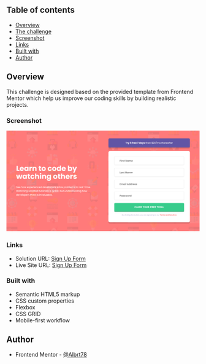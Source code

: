 ## Table of contents

-   [Overview](#overview)
-   [The challenge](#the-challenge)
-   [Screenshot](#screenshot)
-   [Links](#links)
-   [Built with](#built-with)
-   [Author](#author)

## Overview

This challenge is designed based on the provided template from Frontend Mentor which help us improve our coding skills by building realistic projects.

### Screenshot

![](./Sign_Up_Form_Screenshot.png)

### Links

-   Solution URL: [Sign Up Form](https://github.com/Albrt78/signupform.github.io)
-   Live Site URL: [Sign Up Form](https://albrt78.github.io/signupform.github.io/)

### Built with

-   Semantic HTML5 markup
-   CSS custom properties
-   Flexbox
-   CSS GRID
-   Mobile-first workflow

## Author

-   Frontend Mentor - [@Albrt78](https://www.frontendmentor.io/profile/Albrt78)
